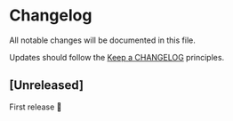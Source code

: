 # Changelog

All notable changes will be documented in this file.

Updates should follow the [Keep a CHANGELOG](http://keepachangelog.com/) principles.

## [Unreleased]
First release 🚀
